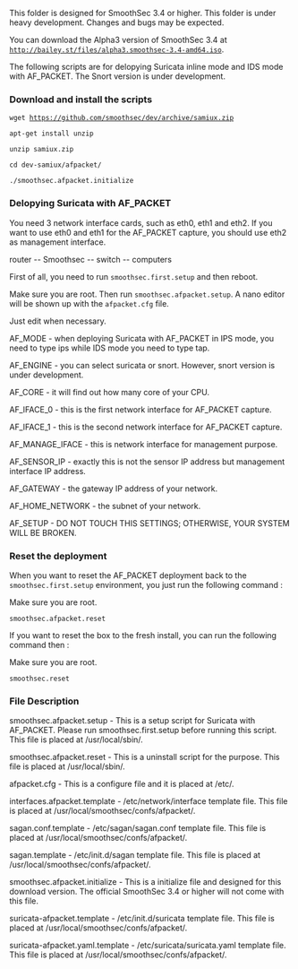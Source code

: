 This folder is designed for SmoothSec 3.4 or higher.  This folder is under heavy development.  Changes and bugs may be expected.

You can download the Alpha3 version of SmoothSec 3.4 at <code>http://bailey.st/files/alpha3.smoothsec-3.4-amd64.iso</code>.

The following scripts are for delopying Suricata inline mode and IDS mode with AF_PACKET.  The Snort version is under development.

<h3>Download and install the scripts</h3>

<code>wget https://github.com/smoothsec/dev/archive/samiux.zip</code>

<code>apt-get install unzip</code>

<code>unzip samiux.zip</code>

<code>cd dev-samiux/afpacket/</code>

<code>./smoothsec.afpacket.initialize</code>

<h3>Delopying Suricata with AF_PACKET</h3>

You need 3 network interface cards, such as eth0, eth1 and eth2.  If you want to use eth0 and eth1 for the AF_PACKET capture, you should use eth2 as management interface.

router -- Smoothsec -- switch -- computers

First of all, you need to run <code>smoothsec.first.setup</code> and then reboot.

Make sure you are root.  Then run <code>smoothsec.afpacket.setup</code>.  A nano editor will be shown up with the <code>afpacket.cfg</code> file.

Just edit when necessary.

AF_MODE - when deploying Suricata with AF_PACKET in IPS mode, you need to type ips while IDS mode you need to type tap.

AF_ENGINE - you can select suricata or snort.  However, snort version is under development.

AF_CORE - it will find out how many core of your CPU.

AF_IFACE_0 - this is the first network interface for AF_PACKET capture.

AF_IFACE_1 - this is the second network interface for AF_PACKET capture.

AF_MANAGE_IFACE - this is network interface for management purpose.

AF_SENSOR_IP - exactly this is not the sensor IP address but management interface IP address.

AF_GATEWAY - the gateway IP address of your network.

AF_HOME_NETWORK - the subnet of your network.

AF_SETUP - DO NOT TOUCH THIS SETTINGS; OTHERWISE, YOUR SYSTEM WILL BE BROKEN.

<h3>Reset the deployment</h3>

When you want to reset the AF_PACKET deployment back to the <code>smoothsec.first.setup</code> environment, you just run the following command :

Make sure you are root.

<code>smoothsec.afpacket.reset</code>

If you want to reset the box to the fresh install, you can run the following command then :

Make sure you are root.

<code>smoothsec.reset</code>

<h3>File Description</h3>

smoothsec.afpacket.setup - This is a setup script for Suricata with AF_PACKET.  Please run smoothsec.first.setup before running this script.
                           This file is placed at /usr/local/sbin/.

smoothsec.afpacket.reset - This is a uninstall script for the purpose.  This file is placed at /usr/local/sbin/.

afpacket.cfg - This is a configure file and it is placed at /etc/.

interfaces.afpacket.template - /etc/network/interface template file.  This file is placed at /usr/local/smoothsec/confs/afpacket/.

sagan.conf.template - /etc/sagan/sagan.conf template file.  This file is placed at /usr/local/smoothsec/confs/afpacket/.

sagan.template - /etc/init.d/sagan template file.  This file is placed at /usr/local/smoothsec/confs/afpacket/.

smoothsec.afpacket.initialize - This is a initialize file and designed for this download version.  The official SmoothSec 3.4 or higher will not come with this file.

suricata-afpacket.template - /etc/init.d/suricata template file.  This file is placed at /usr/local/smoothsec/confs/afpacket/.

suricata-afpacket.yaml.template - /etc/suricata/suricata.yaml template file.  This file is placed at /usr/local/smoothsec/confs/afpacket/.



